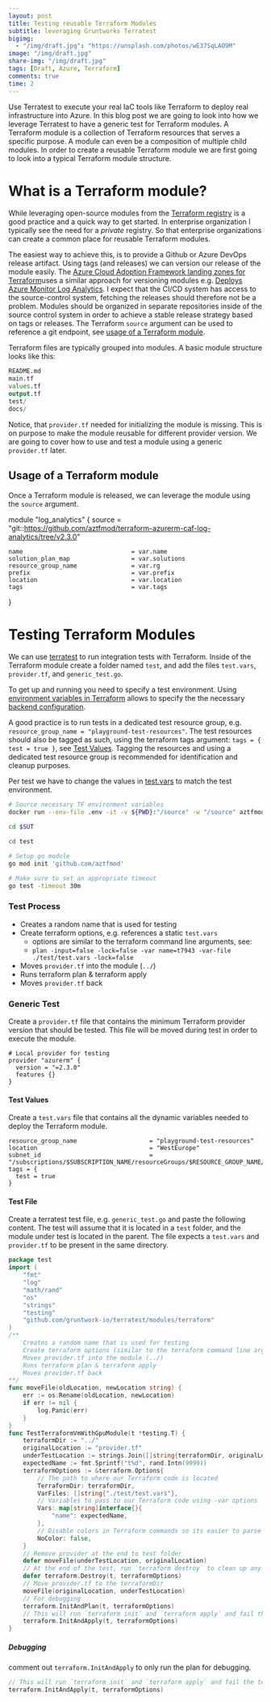 ```yaml
---
layout: post
title: Testing reusable Terraform Modules
subtitle: leveraging Gruntworks Terratest
bigimg:
  - "/img/draft.jpg": "https://unsplash.com/photos/wE37SqLAO9M"
image: "/img/draft.jpg"
share-img: "/img/draft.jpg"
tags: [Draft, Azure, Terraform]
comments: true
time: 2
---
```


Use Terratest to execute your real IaC tools like Terraform to deploy real infrastructure into Azure.
In this blog post we are going to look into how we leverage Terratest to have a generic test for Terraform modules.
A Terraform module is a collection of Terraform resources that serves a specific purpose.
A module can even be a composition of multiple child modules.
In order to create a reusable Terraform module we are first going to look into a typical Terraform module structure.

# What is a Terraform module?

While leveraging open-source modules from the [Terraform registry](https://registry.terraform.io/) is a good practice and a quick way to get started. In enterprise organization I typically see the need for a _private_ registry. So that enterprise organizations can create a common place for reusable Terraform modules.

The easiest way to achieve this, is to provide a Github or Azure DevOps release artifact.
Using tags (and releases) we can version our release of the module easily. The [Azure Cloud Adoption Framework landing zones for Terraform](https://github.com/Azure/caf-terraform-landingzones)uses a similar approach for versioning modules e.g. [Deploys Azure Monitor Log Analytics](https://github.com/aztfmod/terraform-azurerm-caf-log-analytics/tree/v2.3.0).
I expect that the CI/CD system has access to the source-control system, fetching the releases should therefore not be a problem.
Modules should be organized in separate repositories inside of the source control system in order to achieve a stable release strategy based on tags or releases. The Terraform `source` argument can be used to reference a git endpoint, see [usage of a Terraform module](#usage-of-a-terraform-module).

Terraform files are typically grouped into modules. A basic module structure looks like this:

```tf
README.md
main.tf
values.tf
output.tf
test/
docs/
```

Notice, that `provider.tf` needed for initializing the module is missing. This is on purpose to make the module reusable for different provider version. We are going to cover how to use and test a module using a generic `provider.tf` later.

## Usage of a Terraform module

Once a Terraform module is released, we can leverage the module using the `source` argument.

module "log_analytics" {
  source = "git::https://github.com/aztfmod/terraform-azurerm-caf-log-analytics/tree/v2.3.0"

    name                              = var.name
    solution_plan_map                 = var.solutions
    resource_group_name               = var.rg
    prefix                            = var.prefix
    location                          = var.location
    tags                              = var.tags
}

# Testing Terraform Modules

We can use [terratest](https://terratest.gruntwork.io/docs/) to run integration tests with Terraform.
Inside of the Terraform module create a folder named `test`, and add the files `test.vars`, `provider.tf`, and `generic_test.go`.

To get up and running you need to specify a test environment. 
Using [environment variables in Terraform](https://www.terraform.io/docs/commands/environment-variables.html) allows to specify the the necessary [backend configuration](https://www.terraform.io/docs/backends/index.html). 

A good practice is to run tests in a dedicated test resource group, e.g. `resource_group_name = "playground-test-resources"`.
The test resources should also be tagged as such, using the terraform tags argument: `tags = { test = true }`, see [Test Values](#test-values). Tagging the resources and using a dedicated test resource group is recommended for identification and cleanup purposes.

Per test we have to change the values in [test.vars](#test-values) to match the test environment.

```bash
# Source necessary TF environment variables
docker run --env-file .env -it -v ${PWD}:"/source" -w "/source" aztfmod/rover

cd $SUT

cd test

# Setup go module
go mod init 'github.com/aztfmod'

# Make sure to set an appropriate timeout
go test -timeout 30m
```

### Test Process

- Creates a random name that is used for testing
- Create terraform options, e.g. references a static `test.vars`
  - options are similar to the terraform command line arguments, see:
  - `plan -input=false -lock=false -var name=t7943 -var-file ./test/test.vars -lock=false`
- Moves `provider.tf` into the module (`../`)
- Runs terraform plan & terraform apply
- Moves `provider.tf` back


### Generic Test

Create a `provider.tf` file that contains the minimum Terraform provider version that should be tested. This file will be moved during test in order to execute the module.

```hcl
# Local provider for testing
provider "azurerm" {
  version = "=2.3.0"
  features {}
}
```

#### Test Values

Create a `test.vars` file that contains all the dynamic variables needed to deploy the Terraform module.

```hcl
resource_group_name                    = "playground-test-resources"
location                               = "WestEurope"
subnet_id                              = "/subscriptions/$SUBSCRIPTION_NAME/resourceGroups/$RESOURCE_GROUP_NAME/providers/Microsoft.Network/virtualNetworks/$VNET_NAME/subnets/$SUBNET_NAME"
tags = {
  test = true
}
```

#### Test File

Create a terratest test file, e.g. `generic_test.go` and paste the following content.
The test will assume that it is located in a  `test` folder, and the module under test is located in the parent.
The file expects a `test.vars` and `provider.tf` to be present in the same directory.

```go
package test
import (
	"fmt"
	"log"
	"math/rand"
	"os"
	"strings"
	"testing"
	"github.com/gruntwork-io/terratest/modules/terraform"
)
/**
	Creates a random name that is used for testing
	Create terraform options (similar to the terraform command line arguments), references a static test.vars, that contains the configuration for the test
	Moves provider.tf into the module (../)
	Runs terraform plan & terraform apply
	Moves provider.tf back
**/
func moveFile(oldLocation, newLocation string) {
	err := os.Rename(oldLocation, newLocation)
	if err != nil {
		log.Panic(err)
	}
}
func TestTerraformVmWithGpuModule(t *testing.T) {
	terraformDir := "../"
	originalLocation := "provider.tf"
	underTestLocation := strings.Join([]string{terraformDir, originalLocation}, "")
	expectedName := fmt.Sprintf("t%d", rand.Intn(9999))
	terraformOptions := &terraform.Options{
		// The path to where our Terraform code is located
		TerraformDir: terraformDir,
		VarFiles: []string{"./test/test.vars"},
		// Variables to pass to our Terraform code using -var options
		Vars: map[string]interface{}{
			"name": expectedName,
		},
		// Disable colors in Terraform commands so its easier to parse stdout/stderr
		NoColor: false,
	}
	// Remove provider at the end to test folder
	defer moveFile(underTestLocation, originalLocation)
	// At the end of the test, run `terraform destroy` to clean up any resources that were created
	defer terraform.Destroy(t, terraformOptions)
	// Move provider.tf to the terraformDir
	moveFile(originalLocation, underTestLocation)
	// For debugging
	terraform.InitAndPlan(t, terraformOptions)
	// This will run `terraform init` and `terraform apply` and fail the test if there are any errors
	terraform.InitAndApply(t, terraformOptions)
}
```

##### Debugging

comment out `terraform.InitAndApply` to only run the plan for debugging.

```go
// This will run `terraform init` and `terraform apply` and fail the test if there are any errors
terraform.InitAndApply(t, terraformOptions)
```
